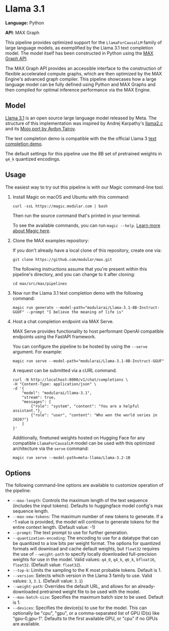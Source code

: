 # Llama 3.1

**Language:** Python

**API**: MAX Graph

This pipeline provides optimized support for the `LlamaForCausalLM` family
of large language models, as exemplified by the Llama 3.1 text completion
model. The model itself has been constructed in Python
using the [MAX Graph API](https://docs.modular.com/max/graph/).

The MAX Graph API provides an accessible interface to the construction of
flexible accelerated compute graphs, which are then optimized by the MAX
Engine's advanced graph compiler. This pipeline showcases how a large language
model can be fully defined using Python and MAX Graphs and then compiled for
optimal inference performance via the MAX Engine.

## Model

[Llama 3.1](https://llama.meta.com/llama3/) is an open source large language
model released by Meta. The structure of this implementation was inspired by
Andrej Karpathy's [llama2.c](https://github.com/karpathy/llama2.c) and its [Mojo
port by Aydyn Tairov](https://github.com/tairov/llama2.mojo).

The text completion demo is compatible with the the official Llama 3
[text completion demo](https://github.com/meta-llama/llama3/blob/14aab0428d3ec3a9596f1dea06d9c564f9c0e35f/example_text_completion.py).

The default settings for this pipeline use the 8B set of pretrained weights in
`q4_k` quantized encodings.

## Usage

The easiest way to try out this pipeline is with our Magic command-line tool.

1. Install Magic on macOS and Ubuntu with this command:

   ```shell
   curl -ssL https://magic.modular.com | bash
   ```

   Then run the source command that's printed in your terminal.

   To see the available commands, you can run `magic --help`.
   [Learn more about Magic here](https://docs.modular.com/magic).

2. Clone the MAX examples repository:

   If you don't already have a local clone of this repository, create one via:

   ```shell
   git clone https://github.com/modular/max.git
   ```

   The following instructions assume that you're present within this pipeline's
   directory, and you can change to it after cloning:

   ```shell
   cd max/src/max/pipelines
   ```

3. Now run the Llama 3.1 text completion demo with the following command:

   ```shell
   magic run generate --model-path="modularai/Llama-3.1-8B-Instruct-GGUF" --prompt "I believe the meaning of life is"
   ```

4. Host a chat completion endpoint via MAX Serve.

   MAX Serve provides functionality to host performant OpenAI compatible
   endpoints using the FastAPI framework.

   You can configure the pipeline to be hosted by using the `--serve` argument.
   For example:

   ```shell
   magic run serve --model-path="modularai/Llama-3.1-8B-Instruct-GGUF"
   ```

   A request can be submitted via a cURL command.

   ```shell
   curl -N http://localhost:8000/v1/chat/completions \
   -H "Content-Type: application/json" \
   -d '{
       "model": "modularai/llama-3.1",
       "stream": true,
       "messages": [
           {"role": "system", "content": "You are a helpful assistant."},
           {"role": "user", "content": "Who won the world series in 2020?"}
       ]
   }'
   ```

   Additionally, finetuned weights hosted on Hugging Face for any compatible
   `LlamaForCausalLM` model can be used with this optimized architecture
   via the `serve` command:

   ```shell
   magic run serve --model-path=meta-llama/Llama-3.2-1B
   ```

## Options

The following command-line options are available to customize operation of the
pipeline:

- `--max-length`: Controls the maximum length of the text sequence (includes the
  input tokens). Defaults to huggingface model config's max sequence length.
- `--max-new-tokens`: The maximum number of new tokens to generate. If a -1
  value is provided, the model will continue to generate tokens for the entire
  context length. (Default value: -1)
- `--prompt`: The text prompt to use for further generation.
- `--quantization-encoding`: The encoding to use for a datatype that can be
  quantized to a low bits per weight format. The options for quantized formats
  will download and cache default weights, but `float32` requires the use of
 `--weight-path` to specify locally downloaded full-precision weights for use
  in the model.
  Valid values: `q4_0`, `q4_k`, `q6_k`, `bfloat16`, `float32`.
  (Default value: `float32`).
- `--top-k`: Limits the sampling to the K most probable tokens. Default is 1.
- `--version`: Selects which version in the Llama 3 family to use.
  Valid values: `3`, `3.1`.
  (Default value: `3.1`)
- `--weight-path`: Overrides the default URL, and allows for an
  already-downloaded pretrained weight file to be used with the model.
- `--max-batch-size`: Specifies the maximum batch size to be used.
  Default is 1.
- `--devices`: Specifies the device(s) to use for the model. This can optionally
  be "cpu", "gpu", or a comma-separated list of GPU ID(s) like "gpu-0,gpu-1".
  Defaults to the first available GPU, or "cpu" if no GPUs are available.

